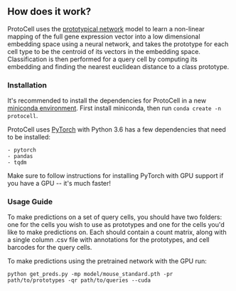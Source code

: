 ## How does it work?

ProtoCell uses the [prototypical network](https://arxiv.org/abs/1703.05175) model to learn a non-linear mapping of the full gene expression vector into a low dimensional embedding space using a neural network, and takes the prototype for each cell type to be the centroid of its vectors in the embedding space. Classification is then performed for a query cell by computing its embedding and finding the nearest euclidean distance to a class prototype.

### Installation

It's recommended to install the dependencies for ProtoCell in a new [miniconda environment](https://docs.conda.io/en/latest/miniconda.html). First install miniconda, then run `conda create -n protocell`.

ProtoCell uses [PyTorch](https://pytorch.org/) with Python 3.6 has a few dependencies that need to be installed:
```
- pytorch
- pandas
- tqdm
```

Make sure to follow instructions for installing PyTorch with GPU support if you have a GPU -- it's much faster!

### Usage Guide

To make predictions on a set of query cells, you should have two folders: one for the cells you wish to use as prototypes and one for the cells you'd like to make predictions on. Each should contain a count matrix, along with a single column .csv file with annotations for the prototypes, and cell barcodes for the query cells.

To make predictions using the pretrained network with the GPU run:

```
python get_preds.py -mp model/mouse_standard.pth -pr path/to/prototypes -qr path/to/queries --cuda
```
